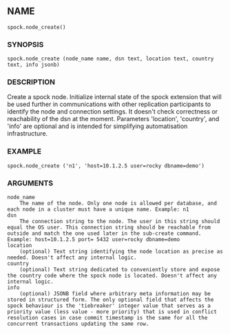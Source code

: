 ## NAME

`spock.node_create()`

### SYNOPSIS

`spock.node_create (node_name name, dsn text, location text, country text, info jsonb)`

### DESCRIPTION

Create a spock node.
    Initialize internal state of the spock extension that will be used further in communications with other replication participants to identify the node and connection settings.
	It doesn't check correctness or reachability of the dsn at the moment.
	Parameters 'location', 'country', and 'info' are optional and is intended for simplifying automatisation infrastructure.

### EXAMPLE

`spock.node_create ('n1', 'host=10.1.2.5 user=rocky dbname=demo')`

### ARGUMENTS
    node_name
        The name of the node. Only one node is allowed per database, and each node in a cluster must have a unique name. Example: n1
    dsn
        The connection string to the node. The user in this string should equal the OS user. This connection string should be reachable from outside and match the one used later in the sub-create command. Example: host=10.1.2.5 port= 5432 user=rocky dbname=demo
	location
		(optional) Text string identifying the node location as precise as needed. Doesn't affect any internal logic.
    country
        (optional) Text string dedicated to conveniently store and expose the country code where the spock node is located. Doesn't affect any internal logic.
	info
		(optional) JSONB field where arbitrary meta information may be stored in structured form. The only optional field that affects the spock behaviour is the 'tiebreaker' integer value that serves as a priority value (less value - more priority) that is used in conflict resolution cases in case commit timestamp is the same for all the concurrent transactions updating the same row.
